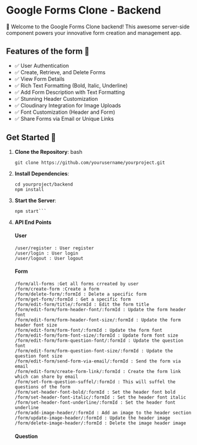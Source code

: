 
# Google Forms Clone - Backend

🚀 Welcome to the Google Forms Clone backend! This awesome server-side component powers your innovative form creation and management app.

## Features of the form 🌟

- ✅ User Authentication
- ✅ Create, Retrieve, and Delete Forms
- ✅ View Form Details
- ✅ Rich Text Formatting (Bold, Italic, Underline)
- ✅ Add Form Description with Text Formatting
- ✅ Stunning Header Customization
- ✅ Cloudinary Integration for Image Uploads
- ✅ Font Customization (Header and Form)
- ✅ Share Forms via Email or Unique Links

## Get Started 🚀

1. **Clone the Repository**:
   bash
   ```
   git clone https://github.com/yourusername/yourproject.git
   ```
2. **Install Dependencies**:
   ```
   cd yourproject/backend
   npm install
    ```
3. **Start the Server**:
   ```
   npm start```
   
4. **API End Points**
   #### User

   ```
   /user/register : User register
   /user/login : User login
   /user/logout : User logout
   ```
   #### Form

   ```
   /form/all-forms :Get all forms crreated by user
   /form/create-form :Create a form
   /form/delete-form/:formId : Delete a specific form
   /form/get-form/:formId : Get a specific form
   /form/edit-form/title/:formId : Edit the form title
   /form/edit-form/form-header-font/:formId : Update the form header font
   /form/edit-form/form-header-font-size/:formId : Update the form header font size
   /form/edit-form/form-font/:formId : Update the form font
   /form/edit-form/form-font-size/:formId : Update form font size
   /form/edit-form/form-question-font/:formId : Update the question font
   /form/edit-form/form-question-font-size/:formId : Update the question font size
   /form/edit-form/send-form-via-email/:formId : Send the form via email
   /form/edit-form/create-form-link/:formId : Create the form link which can share by email
   /form/set-form-question-suffel/:formId : This will suffel the questions of the form
   /form/set-header-font-bold/:formId : Set the header font bold
   /form/set-header-font-italic/:formId : Set the header font italic
   /form/set-header-font-underline/:formId : Set the header font underline
   /form/add-image-header/:formId : Add an image to the header section
   /form/update-image-header/:formId : Update the header image
   /form/delete-image-header/:formId : Delete the image header image
   ```

   #### Question
